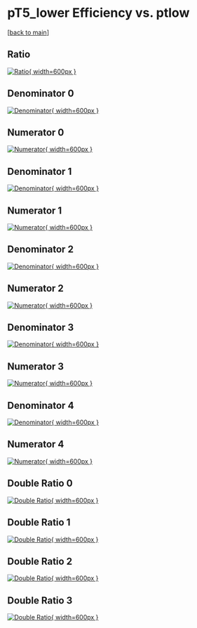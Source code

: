 # pT5_lower Efficiency vs. ptlow

[[back to main](./)]



## Ratio

[![Ratio](../mtv/var/pT5_lower_vtr_0_0_eff_ptlow.png){ width=600px }](../mtv/var/pT5_lower_vtr_0_0_eff_ptlow.pdf)

## Denominator 0

[![Denominator](../mtv/den/pT5_lower_vtr_0_0_eff_ptlow_den0.png){ width=600px }](../mtv/den/pT5_lower_vtr_0_0_eff_ptlow_den0.pdf)

## Numerator 0

[![Numerator](../mtv/num/pT5_lower_vtr_0_0_eff_ptlow_num0.png){ width=600px }](../mtv/num/pT5_lower_vtr_0_0_eff_ptlow_num0.pdf)

## Denominator 1

[![Denominator](../mtv/den/pT5_lower_vtr_0_0_eff_ptlow_den1.png){ width=600px }](../mtv/den/pT5_lower_vtr_0_0_eff_ptlow_den1.pdf)

## Numerator 1

[![Numerator](../mtv/num/pT5_lower_vtr_0_0_eff_ptlow_num1.png){ width=600px }](../mtv/num/pT5_lower_vtr_0_0_eff_ptlow_num1.pdf)

## Denominator 2

[![Denominator](../mtv/den/pT5_lower_vtr_0_0_eff_ptlow_den2.png){ width=600px }](../mtv/den/pT5_lower_vtr_0_0_eff_ptlow_den2.pdf)

## Numerator 2

[![Numerator](../mtv/num/pT5_lower_vtr_0_0_eff_ptlow_num2.png){ width=600px }](../mtv/num/pT5_lower_vtr_0_0_eff_ptlow_num2.pdf)

## Denominator 3

[![Denominator](../mtv/den/pT5_lower_vtr_0_0_eff_ptlow_den3.png){ width=600px }](../mtv/den/pT5_lower_vtr_0_0_eff_ptlow_den3.pdf)

## Numerator 3

[![Numerator](../mtv/num/pT5_lower_vtr_0_0_eff_ptlow_num3.png){ width=600px }](../mtv/num/pT5_lower_vtr_0_0_eff_ptlow_num3.pdf)

## Denominator 4

[![Denominator](../mtv/den/pT5_lower_vtr_0_0_eff_ptlow_den4.png){ width=600px }](../mtv/den/pT5_lower_vtr_0_0_eff_ptlow_den4.pdf)

## Numerator 4

[![Numerator](../mtv/num/pT5_lower_vtr_0_0_eff_ptlow_num4.png){ width=600px }](../mtv/num/pT5_lower_vtr_0_0_eff_ptlow_num4.pdf)

## Double Ratio 0

[![Double Ratio](../mtv/ratio/pT5_lower_vtr_0_0_eff_ptlow_ratio0.png){ width=600px }](../mtv/ratio/pT5_lower_vtr_0_0_eff_ptlow_ratio0.pdf)

## Double Ratio 1

[![Double Ratio](../mtv/ratio/pT5_lower_vtr_0_0_eff_ptlow_ratio1.png){ width=600px }](../mtv/ratio/pT5_lower_vtr_0_0_eff_ptlow_ratio1.pdf)

## Double Ratio 2

[![Double Ratio](../mtv/ratio/pT5_lower_vtr_0_0_eff_ptlow_ratio2.png){ width=600px }](../mtv/ratio/pT5_lower_vtr_0_0_eff_ptlow_ratio2.pdf)

## Double Ratio 3

[![Double Ratio](../mtv/ratio/pT5_lower_vtr_0_0_eff_ptlow_ratio3.png){ width=600px }](../mtv/ratio/pT5_lower_vtr_0_0_eff_ptlow_ratio3.pdf)

